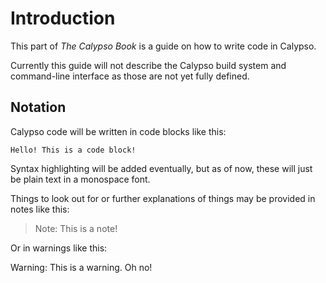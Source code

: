 # Introduction

This part of *The Calypso Book* is a guide on how to write code in Calypso.

Currently this guide will not describe the Calypso build system and command-line interface as those are not yet fully defined.

## Notation

Calypso code will be written in code blocks like this:
```plaintext
Hello! This is a code block!
```

Syntax highlighting will be added eventually, but as of now, these will just be plain text in a monospace font.

Things to look out for or further explanations of things may be provided in notes like this:
> Note: This is a note!

Or in warnings like this:

<div class="warning">

Warning: This is a warning. Oh no!

</div>